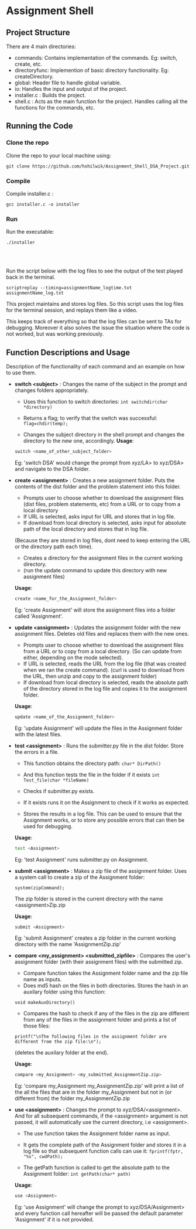 # Assignment Shell

## Project Structure

There are 4 main directories:
* commands: Contains implementation of the commands. Eg: switch, create, etc.
* directoryfunc: Implemention of basic directory functionality. Eg: createDirectory.
* global: Header file to handle global variable.
* io: Handles the input and output of the project.
* installer.c : Builds the project.
* shell.c : Acts as the main function for the project. Handles calling all the functions for the commands, etc.


## Running the Code

### Clone the repo 
Clone the repo to your local machine using:
```
git clone https://github.com/hohilwik/Assignment_Shell_DSA_Project.git
```

### Compile 
Compile installer.c :
```
gcc installer.c -o installer
```
### Run
Run the executable:
```
./installer
```

<br>
<br>

Run the script below with the log files to see the output of the test played back in the terminal.

`scriptreplay --timing=assignmentName_logtime.txt assignmentName_log.txt`

This project maintains and stores log files. So this script uses the log files for the terminal session, and replays them like a video.

This keeps track of everything so that the log files can be sent to TAs for debugging. Moreover it also solves the issue the situation where the code is not worked, but was working previously. 


## Function Descriptions and Usage

Description of the functionality of each command and an example on how to use them.

* **switch \<subject\>** :  Changes the name of the subject  in  the  prompt  and  changes folders  appropriately.
	* Uses this function to switch directories:
	`int switchdir(char *directory)`
	
	* Returns a flag; to verify that the switch was successful:
	`flag=chdir(temp);`
	
	* Changes the subject directory in the shell prompt and changes the directory to the new one, accordingly.
	 **Usage**: 
	 ```bash 
	 switch <name_of_other_subject_folder>
	 ```  
	 
	Eg: 'switch DSA' would change the prompt from xyz/LA> to xyz/DSA> and navigate to the DSA folder.

* **create \<assignment\>** :   Creates  a  new  assignment folder. Puts the contents of the dist folder and the problem statement into this folder.
	
	* Prompts user to choose whether to download the assignment files (dist files, problem statements, etc) from a URL or to copy from a local directory
	* If URL is selected, asks input for URL and stores that in log file. 
	* If download from local directory is selected, asks input for absolute path of the local directory and stores that in log file.
	
	 (Because they are stored in log files, dont need to keep entering the URL or the directory path each time).
	* Creates a directory for the assignment files in the current working directory. 
	* (run the update command to update this directory with new assignment files)
	
	 **Usage**: 
	 ```bash 
	 create <name_for_the_Assignment_folder> 
	 ```
	Eg: 'create Assignment' will store the assignment files into a folder called 'Assignment'.

* **update \<assignment\>** :   Updates the assignment folder with the new assignment files. Deletes old files and replaces them with the new ones.

	* Prompts user to choose whether to download the assignment files from a URL or to copy from a local directory. (So can update from either, depending on the mode selected).
	* If URL is selected, reads the URL from the log file (that was created when we ran the create command). 
	(curl is used to download from the URL, then unzip and copy to the assignment folder)
	* If download from local directory is selected, reads the absolute path of the directory stored in the log file and copies it to the assignment folder.
	
	 **Usage**: 
	 ```bash 
	 update <name_of_the_Assignment_folder> 
	 ```
	 Eg: 'update Assignment' will update the files in the Assignment folder with the latest files.

* **test  \<assignment\>** :  Runs the submitter.py file in the  dist  folder.   Store  the  errors in a file.

	* This function obtains the directory path:
	`char* DirPath()`
	
	* And this function tests the file in the folder if it exists
	`int Test_file(char *fileName)`
	* Checks if submitter.py exists.
	* If it exists runs it on the Assignment to check if it works as expected.
	* Stores the results in a log file. This can be used to ensure that the Assignment works, or to store any possible errors that can then be used for debugging.
	
	 **Usage**: 
	 ```bash 
	 test <Assignment> 
	 ```
	 Eg: 'test Assignment' runs submitter.py on Assignment.
	
	
* **submit  \<assignment\>** : Makes a zip file of the assignment folder.
	Uses a system call to create a zip of the Assignment folder:
	
	`system(zipCommand);`
	
	The zip folder is stored in the current directory with the name \<assignment\>Zip.zip
	
	 **Usage**: 
	 ```bash 
	 submit <Assignment> 
	 ```
	 Eg: 'submit Assignment' creates a zip folder in the current working directory with the name \'AssignmentZip.zip'
	
	
* **compare \<my_assignment\> \<submitted_zipfile\>** : Compares the user\'s assignment folder (with their assignment files) with the submitted zip. 
	
	* Compare function takes the Assignment folder name and the zip file name as inputs. 
	* Does md5 hash on the files in both directories. Stores the hash in an auxilary folder using this function:

	`void makeAuxDirectory()`

	* Compares the hash to check if any of the files in the zip are different from any of the files in the assignment folder and prints a list of those files:

	`printf("\nThe following files in the assignment folder are different from the zip file:\n");`
    
	(deletes the auxilary folder at the end).

	 **Usage**: 
	 ```bash 
	 compare <my_Assignment> <my_submitted_AssignmentZip.zip> 
	 ```
	Eg: 'compare my_Assignment my_AssignmentZip.zip' will print a list of the all the files that are in the folder my_Assignment but not in (or different from) the folder my_AssignmentZip.zip
	
	
* **use \<assignment\>** : Changes the prompt to xyz/DSA/\<assignment\>. And for all subsequent commands, if the \<assignment\> argument is not passed, it will automatically use the current directory, i.e \<assignment\>.

	* The use function takes the Assignment folder name as input. 
	* It gets the complete path of the Assignment folder and stores it in a log file so that subsequent function calls can use it:
	`fprintf(fptr, "%s", cwdPath);`
	
	* The getPath function is called to get the absolute path to the Assignment folder:
	`int getPath(char* path)`
	
	 **Usage**: 
	 ```bash 
	 use <Assignment>
	 ```
	Eg: 'use Assignment' will change the prompt to xyz/DSA/Assignment> and every function call hereafter will be passed the default parameter \'Assignment\' if it is not provided. 


